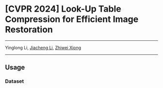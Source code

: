 # \[CVPR 2024\] Look-Up Table Compression for Efficient Image Restoration
---
Yinglong Li, [Jiacheng Li](https://ddlee-cn.github.io/), [Zhiwei Xiong](http://staff.ustc.edu.cn/~zwxiong/)

---
## Usage
### Dataset